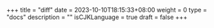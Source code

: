 +++
title = "diff"
date = 2023-10-10T18:15:33+08:00
weight = 0
type = "docs"
description = ""
isCJKLanguage = true
draft = false
+++